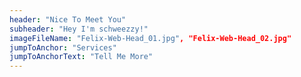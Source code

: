 ```yaml
---
header: "Nice To Meet You"
subheader: "Hey I'm schweezzy!"
imageFileName: "Felix-Web-Head_01.jpg", "Felix-Web-Head_02.jpg"
jumpToAnchor: "Services"
jumpToAnchorText: "Tell Me More"
---
```

